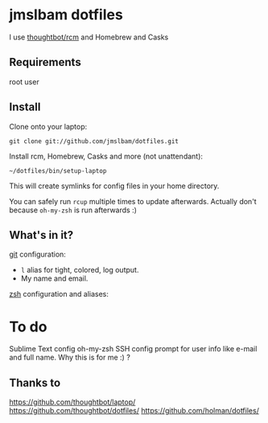 jmslbam dotfiles
===============

I use [thoughtbot/rcm](https://github.com/thoughtbot/rcms) and Homebrew and Casks

Requirements
------------

root user


Install
-------

Clone onto your laptop:

    git clone git://github.com/jmslbam/dotfiles.git




Install rcm, Homebrew, Casks and more (not unattendant):

	~/dotfiles/bin/setup-laptop



This will create symlinks for config files in your home directory.

You can safely run `rcup` multiple times to update afterwards. Actually don't because `oh-my-zsh` is run afterwards :)

What's in it?
-------------


[git](http://git-scm.com/) configuration:

* `l` alias for tight, colored, log output.
* My name and email.

[zsh](http://zsh.sourceforge.net/FAQ/zshfaq01.html) configuration and aliases:


# To do 
Sublime Text config
oh-my-zsh
SSH config
prompt for user info like e-mail and full name. Why this is for me :) ?


Thanks to
---------
https://github.com/thoughtbot/laptop/
https://github.com/thoughtbot/dotfiles/
https://github.com/holman/dotfiles/